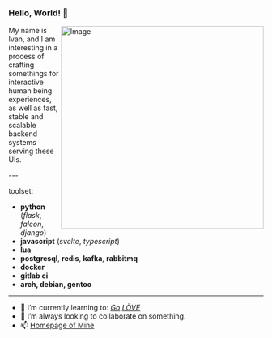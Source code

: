 ### Hello, World! 👋
<img src="https://raw.githubusercontent.com/MicaelliMedeiros/micaellimedeiros/master/image/computer-illustration.png" min-width="400px" max-width="400px" width="400px" align="right" alt="Image">
<p align="left">
My name is Ivan, and I am interesting in a process of crafting somethings for interactive human being experiences, as well as fast, stable and scalable backend systems serving these UIs. 

</p>
---

toolset:

- __python__ (*flask*, *falcon*, *django*)
- __javascript__ (*svelte*, *typescript*)
- __lua__
- __postgresql__, __redis__, __kafka__, __rabbitmq__
- __docker__
- __gitlab ci__
- __arch, debian, gentoo__

---

- 🌱 I’m currently learning to: [*Go*](https://golang.org/) [*LÖVE*](https://love2d.org/)
- 👯 I’m always looking to collaborate on something.
- 📫 [Homepage of Mine](https://oschepkov.ru)
